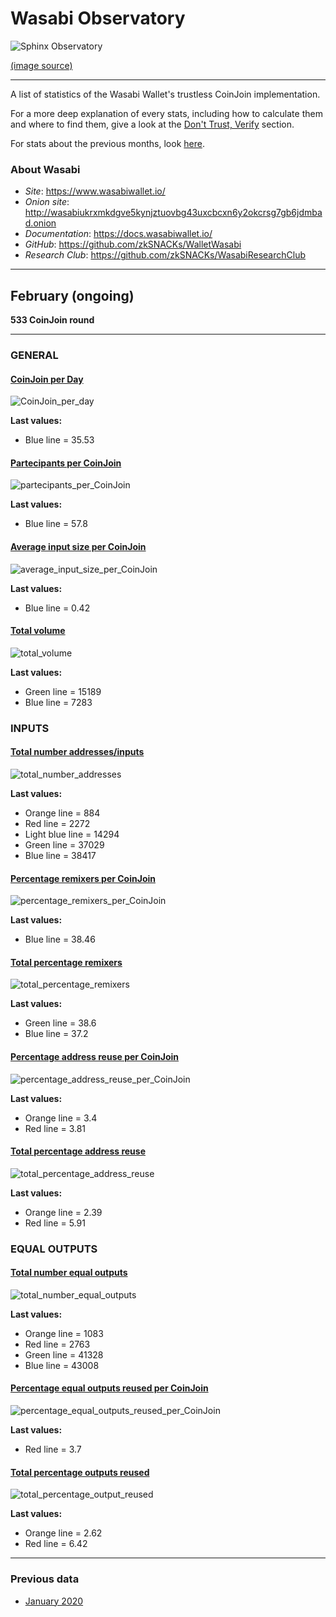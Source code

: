 # Wasabi Observatory

![Sphinx Observatory](Sphinx_Observatorium.jpg)

[(image source)](https://en.wikipedia.org/wiki/Sphinx_Observatory)

---

A list of statistics of the Wasabi Wallet's trustless CoinJoin implementation.

For a more deep explanation of every stats, including how to calculate them and where to find them, give a look at the [Don't Trust, Verify](Dont_Trust_Verify.md) section. 

For stats about the previous months, look [here](months_list.md).

### About Wasabi

* *Site*: https://www.wasabiwallet.io/ 
* *Onion site*: http://wasabiukrxmkdgve5kynjztuovbg43uxcbcxn6y2okcrsg7gb6jdmbad.onion
* *Documentation*: https://docs.wasabiwallet.io/ 
* *GitHub*: https://github.com/zkSNACKs/WalletWasabi
* *Research Club*: https://github.com/zkSNACKs/WasabiResearchClub

---

## February (ongoing)
**533 CoinJoin round**

---

### GENERAL

#### [CoinJoin per Day](Dont_Trust_Verify.md#coinjoin-per-day)
![CoinJoin_per_day](2020/February/CoinJoin_per_day.png)

**Last values:**

* Blue line = 35.53

#### [Partecipants per CoinJoin](Dont_Trust_Verify.md#partecipants-per-coinjoin)
![partecipants_per_CoinJoin](2020/February/partecipants_per_CoinJoin.png)

**Last values:**

* Blue line = 57.8

#### [Average input size per CoinJoin](Dont_Trust_Verify.md#average-input-size-per-coinjoin)
![average_input_size_per_CoinJoin](2020/February/average_input_size_per_CoinJoin.png)

**Last values:**

* Blue line = 0.42

#### [Total volume](Dont_Trust_Verify.md#total-volume)
![total_volume](2020/February/total_volume.png)

**Last values:**

* Green line = 15189
* Blue line = 7283

### INPUTS

#### [Total number addresses/inputs](Dont_Trust_Verify.md#total-number-of-addresses)
![total_number_addresses](2020/February/total_number_addresses.png)

**Last values:**

* Orange line = 884
* Red line = 2272
* Light blue line = 14294
* Green line = 37029
* Blue line = 38417

#### [Percentage remixers per CoinJoin](Dont_Trust_Verify.md#percentage-remixers-per-coinjoin)
![percentage_remixers_per_CoinJoin](2020/February/percentage_remixers_per_CoinJoin.png)

**Last values:**

* Blue line = 38.46

#### [Total percentage remixers](Dont_Trust_Verify.md#total-percentage-remixers)
![total_percentage_remixers](2020/February/total_percentage_remixers.png)

**Last values:**

* Green line = 38.6
* Blue line = 37.2

#### [Percentage address reuse per CoinJoin](Dont_Trust_Verify.md#percentage-address-reuse-per-coinjoin)
![percentage_address_reuse_per_CoinJoin](2020/February/percentage_address_reuse_per_CoinJoin.png)

**Last values:**

* Orange line = 3.4
* Red line = 3.81

#### [Total percentage address reuse](Dont_Trust_Verify.md#total-percentage-address-reuse)
![total_percentage_address_reuse](2020/February/total_percentage_address_reuse.png)

**Last values:**

* Orange line = 2.39
* Red line = 5.91

### EQUAL OUTPUTS

#### [Total number equal outputs](Dont_Trust_Verify.md#total-number-equal-outputs)
![total_number_equal_outputs](2020/February/total_number_equal_output_reused.png)

**Last values:**

* Orange line = 1083
* Red line = 2763
* Green line = 41328
* Blue line = 43008

#### [Percentage equal outputs reused per CoinJoin](Dont_Trust_Verify.md#percentage-equal-outputs-reused-per-coinjoin)
![percentage_equal_outputs_reused_per_CoinJoin](2020/February/percentage_equal_outputs_reused_per_CoinJoin.png)

**Last values:**

* Red line = 3.7

#### [Total percentage outputs reused](Dont_Trust_Verify.md#total-percentage-equal-outputs-reused)
![total_percentage_output_reused](2020/February/total_percentage_outputs_reused.png)

**Last values:**

* Orange line = 2.62
* Red line = 6.42

---

### Previous data

* [January 2020](2020/January/README.md)
